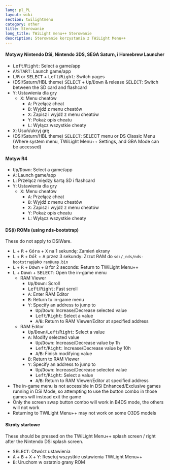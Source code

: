 ```yaml
---
lang: pl_PL
layout: wiki
section: twilightmenu
category: other
title: Sterowanie
long_title: TWiLight menu++ Sterowanie
description: Sterowanie korzystania z TWiLight Menu++
---
```


#### Motywy Nintendo DSi, Nintendo 3DS, SEGA Saturn, i Homebrew Launcher
- <kbd>Left</kbd>/<kbd>Right</kbd>: Select a game/app
- <kbd class="face">A</kbd>/<kbd>START</kbd>: Launch game/app
- <kbd class="l">L</kbd>/<kbd class="r">R</kbd> or <kbd>SELECT</kbd> + <kbd>Left</kbd>/<kbd>Right</kbd>: Switch pages
- (DSi/Saturn/HBL theme) <kbd>SELECT</kbd> + <kbd>Up</kbd>/<kbd>Down</kbd> & release <kbd>SELECT</kbd>: Switch between the SD card and flashcard
- <kbd class="face">Y</kbd>: Ustawienia dla gry
   - <kbd class="face">X</kbd>: Menu cheatów
      - <kbd class="face">A</kbd>: Przełącz cheat
      - <kbd class="face">B</kbd>: Wyjdź z menu cheatów
      - <kbd class="face">X</kbd>: Zapisz i wyjdź z menu cheatów
      - <kbd class="face">Y</kbd>: Pokaż opis cheatu
      - <kbd class="l">L</kbd>: Wyłącz wszystkie cheaty
- <kbd class="face">X</kbd>: Usuń/ukryj grę
- (DSi/Saturn/HBL theme) <kbd>SELECT</kbd>: SELECT menu or DS Classic Menu (Where system menu, TWiLight Menu++ Settings, and GBA Mode can be accessed)

#### Motyw R4
- <kbd>Up</kbd>/<kbd>Down</kbd>: Select a game/app
- <kbd class="face">A</kbd>: Launch game/app
- <kbd class="l">L</kbd>: Przełącz między kartą SD i flashcard
- <kbd class="face">Y</kbd>: Ustawienia dla gry
   - <kbd class="face">X</kbd>: Menu cheatów
      - <kbd class="face">A</kbd>: Przełącz cheat
      - <kbd class="face">B</kbd>: Wyjdź z menu cheatów
      - <kbd class="face">X</kbd>: Zapisz i wyjdź z menu cheatów
      - <kbd class="face">Y</kbd>: Pokaż opis cheatu
      - <kbd class="l">L</kbd>: Wyłącz wszystkie cheaty

#### DS(i) ROMs (using nds-bootstrap)
These do not apply to DSiWare.
- <kbd class="l">L</kbd> + <kbd class="r">R</kbd> + <kbd>Góra</kbd> + <kbd class="face">X</kbd> na 1 sekundę: Zamień ekrany
- <kbd class="l">L</kbd> + <kbd class="r">R</kbd> + <kbd>Dół</kbd> + <kbd class="face">A</kbd> przez 3 sekundy: Zrzut RAM do `sd:/_nds/nds-bootstrap`jako `ramDump.bin`
- <kbd class="l">L</kbd> + <kbd class="r">R</kbd> + <kbd>Down</kbd> + <kbd class="face">B</kbd> for 2 seconds: Return to TWiLight Menu++
- <kbd class="l">L</kbd> + <kbd>Down</kbd> + <kbd>SELECT</kbd>: Open the in-game menu
   - RAM Viewer
      - <kbd>Up</kbd>/<kbd>Down</kbd>: Scroll
      - <kbd>Left</kbd>/<kbd>Right</kbd>: Fast scroll
      - <kbd class="face">A</kbd>: Enter RAM Editor
      - <kbd class="face">B</kbd>: Return to in-game menu
      - <kbd class="face">Y</kbd>: Specify an address to jump to
        - <kbd>Up</kbd>/<kbd>Down</kbd>: Increase/Decrease selected value
        - <kbd>Left</kbd>/<kbd>Right</kbd>: Select a value
        - <kbd class="face">A</kbd>/<kbd class="face">B</kbd>: Return to RAM Viewer/Editor at specified address
   - RAM Editor
      - <kbd>Up</kbd>/<kbd>Down</kbd>/<kbd>Left</kbd>/<kbd>Right</kbd>: Select a value
      - <kbd class="face">A</kbd>: Modify selected value
         - <kbd>Up</kbd>/<kbd>Down</kbd>: Increase/Decrease value by 1h
         - <kbd>Left</kbd>/<kbd>Right</kbd>: Increase/Decrease value by 10h
         - <kbd class="face">A</kbd>/<kbd class="face">B</kbd>: Finish modifying value
      - <kbd class="face">B</kbd>: Return to RAM Viewer
      - <kbd class="face">Y</kbd>: Specify an address to jump to
        - <kbd>Up</kbd>/<kbd>Down</kbd>: Increase/Decrease selected value
        - <kbd>Left</kbd>/<kbd>Right</kbd>: Select a value
        - <kbd class="face">A</kbd>/<kbd class="face">B</kbd>: Return to RAM Viewer/Editor at specified address
- The in-game menu is not accessible in DSi Enhanced/Exclusive games running in DSi Mode, so attempting to use the button combo in those games will instead exit the game
- Only the screen swap button combo will work in B4DS mode, the others will not work
- Returning to TWiLight Menu++ may not work on some O3DS models

#### Skróty startowe
These should be pressed on the TWiLight Menu++ splash screen / right after the Nintendo DSi splash screen.

- <kbd>SELECT</kbd>: Otwórz ustawienia
- <kbd class="face">A</kbd> + <kbd class="face">B</kbd> + <kbd class="face">X</kbd> + <kbd class="face">Y</kbd>: Resetuj wszystkie ustawienia TWiLight Menu++
- <kbd class="face">B</kbd>: Uruchom w ostatnio grany ROM
